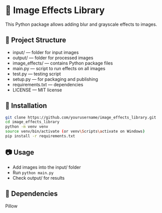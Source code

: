 # 🎨 Image Effects Library

This Python package allows adding blur and grayscale effects to images.

## 📂 Project Structure
- input/ — folder for input images
- output/ — folder for processed images
- image_effects/ — contains Python package files
- main.py — script to run effects on all images
- test.py — testing script
- setup.py — for packaging and publishing
- requirements.txt — dependencies
- LICENSE — MIT license

## 🚀 Installation
```bash
git clone https://github.com/yourusername/image_effects_library.git
cd image_effects_library
python -m venv venv
source venv/bin/activate (or venv\Scripts\activate on Windows)
pip install -r requirements.txt
```

## 📷 Usage
- Add images into the input/ folder
- Run `python main.py`
- Check output/ for results

## 🔗 Dependencies
Pillow
